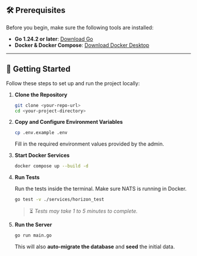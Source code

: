 ## 🛠 Prerequisites

Before you begin, make sure the following tools are installed:

* **Go 1.24.2 or later**: [Download Go](https://golang.org/dl/)
* **Docker & Docker Compose**: [Download Docker Desktop](https://www.docker.com/products/docker-desktop)

---

## 🚀 Getting Started

Follow these steps to set up and run the project locally:

1. **Clone the Repository**

   ```bash
   git clone <your-repo-url>
   cd <your-project-directory>
   ```

2. **Copy and Configure Environment Variables**

   ```bash
   cp .env.example .env
   ```

   Fill in the required environment values provided by the admin.

3. **Start Docker Services**

   ```bash
   docker compose up --build -d
   ```

4. **Run Tests**

   Run the tests inside the terminal. Make sure NATS is running in Docker.

   ```bash
   go test -v ./services/horizon_test
   ```

   > ⏳ *Tests may take 1 to 5 minutes to complete.*

5. **Run the Server**

   ```bash
   go run main.go
   ```

   This will also **auto-migrate the database** and **seed** the initial data.
